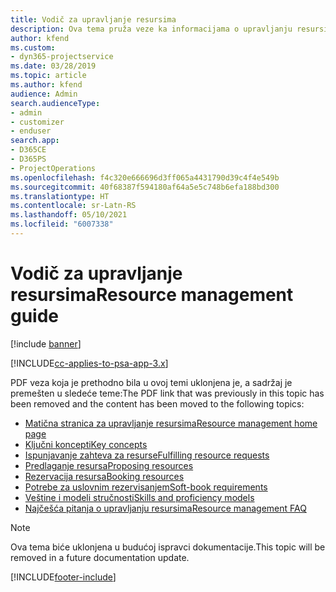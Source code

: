 ```yaml
---
title: Vodič za upravljanje resursima
description: Ova tema pruža veze ka informacijama o upravljanju resursima u aplikaciji Project Service Automation
author: kfend
ms.custom:
- dyn365-projectservice
ms.date: 03/28/2019
ms.topic: article
ms.author: kfend
audience: Admin
search.audienceType:
- admin
- customizer
- enduser
search.app:
- D365CE
- D365PS
- ProjectOperations
ms.openlocfilehash: f4c320e666696d3ff065a4431790d39c4f4e549b
ms.sourcegitcommit: 40f68387f594180af64a5e5c748b6efa188bd300
ms.translationtype: HT
ms.contentlocale: sr-Latn-RS
ms.lasthandoff: 05/10/2021
ms.locfileid: "6007338"
---
```

# <a name="resource-management-guide"></a><span data-ttu-id="b4fff-103">Vodič za upravljanje resursima</span><span class="sxs-lookup"><span data-stu-id="b4fff-103">Resource management guide</span></span>

[!include [banner](../../includes/psa-now-project-operations.md)]

[!INCLUDE[cc-applies-to-psa-app-3.x](../../includes/cc-applies-to-psa-app-3x.md)]

<span data-ttu-id="b4fff-104">PDF veza koja je prethodno bila u ovoj temi uklonjena je, a sadržaj je premešten u sledeće teme:</span><span class="sxs-lookup"><span data-stu-id="b4fff-104">The PDF link that was previously in this topic has been removed and the content has been moved to the following topics:</span></span>

- [<span data-ttu-id="b4fff-105">Matična stranica za upravljanje resursima</span><span class="sxs-lookup"><span data-stu-id="b4fff-105">Resource management home page</span></span>](../resource-management-home-page.md)
- [<span data-ttu-id="b4fff-106">Ključni koncepti</span><span class="sxs-lookup"><span data-stu-id="b4fff-106">Key concepts</span></span>](../reports-key-concepts.md)
- [<span data-ttu-id="b4fff-107">Ispunjavanje zahteva za resurse</span><span class="sxs-lookup"><span data-stu-id="b4fff-107">Fulfilling resource requests</span></span>](../resource-management-fulfill-requests.md)
- [<span data-ttu-id="b4fff-108">Predlaganje resursa</span><span class="sxs-lookup"><span data-stu-id="b4fff-108">Proposing resources</span></span>](../resource-management-propose-resources.md)
- [<span data-ttu-id="b4fff-109">Rezervacija resursa</span><span class="sxs-lookup"><span data-stu-id="b4fff-109">Booking resources</span></span>](../resource-management-book-resources-scheduleboard.md)
- [<span data-ttu-id="b4fff-110">Potrebe za uslovnim rezervisanjem</span><span class="sxs-lookup"><span data-stu-id="b4fff-110">Soft-book requirements</span></span>](../resource-management-softbook-requirements.md)
- [<span data-ttu-id="b4fff-111">Veštine i modeli stručnosti</span><span class="sxs-lookup"><span data-stu-id="b4fff-111">Skills and proficiency models</span></span>](../resource-management-skills-proficiency.md)
- [<span data-ttu-id="b4fff-112">Najčešća pitanja o upravljanju resursima</span><span class="sxs-lookup"><span data-stu-id="b4fff-112">Resource management FAQ</span></span>](../resource-management-faq.md)

> [!NOTE]
> <span data-ttu-id="b4fff-113">Ova tema biće uklonjena u budućoj ispravci dokumentacije.</span><span class="sxs-lookup"><span data-stu-id="b4fff-113">This topic will be removed in a future documentation update.</span></span> 


[!INCLUDE[footer-include](../../includes/footer-banner.md)]